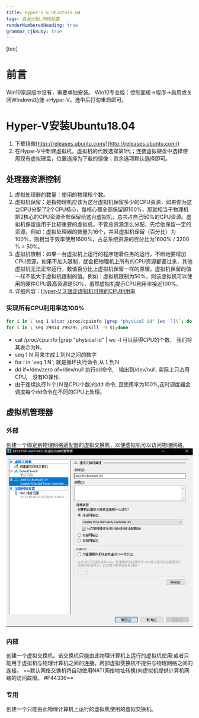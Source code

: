 ```yaml
---
title: Hyper-V & Ubuntu18.04
tags: 资源分配,网络配置
renderNumberedHeading: true
grammar_cjkRuby: true
---
```


[toc]


# 前言
Win10家庭版中没有，需要单独安装。
Win10专业版：控制面板->程序->启用或关闭Windows功能->Hyper-V，选中后打勾重启即可。

# Hyper-V安装Ubuntu18.04
1. 下载镜像[http://releases.ubuntu.com/](http://releases.ubuntu.com/)
2. 在Hyper-V中新建虚拟机，虚拟机的代数选择第1代；连接虚拟硬盘中选择使用现有虚拟硬盘，位置选择为下载的镜像；其余选项默认选择即可。
## 处理器资源控制

1. 虚拟处理器的数量：使用的物理核个数。
2. 虚拟机保留：是指物理机应该为这台虚拟机保留多少的CPU资源，如果你为这台CPU分配了2个CPU核心，每核心都全部保留即100%，那就相当于物理机把2核心的CPU资源全部保留给这台虚拟机，总共占自己50%的CPU资源。虚拟机保留适用于比较重要的虚拟机，不管总资源怎么分配，先给他保留一定的资源。例如：虚拟处理器的数量为16个，并且虚拟机保留（百分比）为100%，则相当于效率使用1600%，占总系统资源的百分比为1600% / 3200 % = 50%。
3. 虚拟机限制：如果一台虚拟机上运行的程序随着任务的运行，不断地要增加CPU资源，如果不加入限制，就会把物理机上所有的CPU资源都要过来，其他虚拟机无法正常运行，数值百分比上虚拟机保留一样的原理。虚拟机保留的值一样不能大于虚拟机限制的值。例如：虚拟机限制为50%，则该虚拟机可以使用的硬件CPU最高资源是50%，虽然虚拟机提示CPU利用率接近100%。
4. 详细内容：[Hyper-V 3 限定虚拟机可用的CPU利用率](https://blog.51cto.com/wangshujiang/936269)
### 实现所有CPU利用率达100%

``` bash
for i in \`seq 1 $(cat /proc/cpuinfo |grep "physical id" |wc -l)\`; do dd if=/dev/zero of=/dev/null & ;done
for i in \`seq 29814 29829\`;dokill -9 $i;done
```

- cat /proc/cpuinfo |grep "physical id" | wc -l 可以获得CPU的个数,　我们将其表示为N。
- seq 1 N 用来生成１到Ｎ之间的数字
- for i in \`seq 1 N\`; 就是循环执行命令,从１到Ｎ
- dd if=/dev/zero of=/dev/null 执行dd命令,　输出到/dev/null, 实际上只占用CPU,　没有IO操作.
- 由于连续执行Ｎ个(Ｎ是CPU个数)的dd 命令, 且使用率为100%,这时调度器会调度每个dd命令在不同的CPU上处理。
## 虚拟机管理器
### 外部
创建一个绑定到物理网络适配器的虚拟交换机，以便虚拟机可以访问物理网络。
![外部类型](./images/1642847333350.png)

### 内部
创建一个虚拟交换机。该交换机只能由此物理计算机上运行的虚拟机使用:或者只能用于虚拟机与物理计算机之间的连接。丙部虚拟茭换机不提供与物理网络之间的连接。
==默认网络交换机将自动使用NAT(网络地址转换)向虚拟机提供计算机网络的访问故限。 #F44336==

### 专用
创建一个只能由此物理计算机上运行的虚拟机使用的虚拟交换机。

###